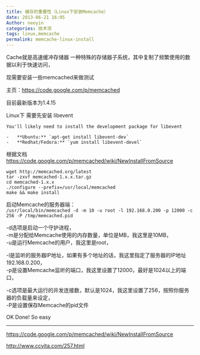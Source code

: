 ```yaml
---
title: 缓存的重要性（Linux下安装Memcache）
date: 2013-06-21 16:05
Author: neoyin
categories: 技术流
tags: linux,memcache
permalink: memcache-linux-install
---
```


Cache就是高速缓冲存储器
一种特殊的存储器子系统，其中复制了频繁使用的数据以利于快速访问，

现需要安装一些memcached来做测试

主页：https://code.google.com/p/memcached

目前最新版本为1.4.15

Linux下 需要先安装 libevent

```
You'll likely need to install the development package for libevent

-   **Ubuntu:** `apt-get install libevent-dev`
-   **Redhat/Fedora:** `yum install libevent-devel`
```

根据文档 https://code.google.com/p/memcached/wiki/NewInstallFromSource

    wget http://memcached.org/latest
    tar -zxvf memcached-1.x.x.tar.gz
    cd memcached-1.x.x
    ./configure --prefix=/usr/local/memcached
    make && make install

启动Memcache的服务器端：  
`/usr/local/bin/memcached -d -m 10 -u root -l 192.168.0.200 -p 12000 -c 256 -P /tmp/memcached.pid`

-d选项是启动一个守护进程，  
-m是分配给Memcache使用的内存数量，单位是MB，我这里是10MB，  
-u是运行Memcache的用户，我这里是root，  

-l是监听的服务器IP地址，如果有多个地址的话，我这里指定了服务器的IP地址192.168.0.200，  
-p是设置Memcache监听的端口，我这里设置了12000，最好是1024以上的端口，  

-c选项是最大运行的并发连接数，默认是1024，我这里设置了256，按照你服务器的负载量来设定，  
-P是设置保存Memcache的pid文件

OK Done! So easy

---

https://code.google.com/p/memcached/wiki/NewInstallFromSource

http://www.ccvita.com/257.html
